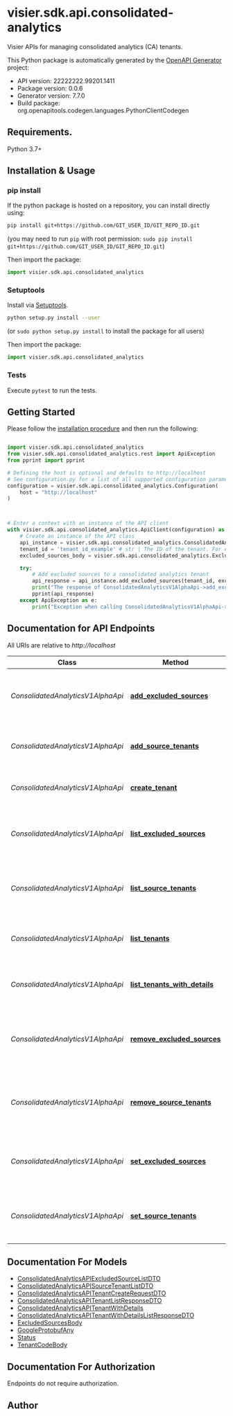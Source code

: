 # visier.sdk.api.consolidated-analytics
Visier APIs for managing consolidated analytics (CA) tenants.

This Python package is automatically generated by the [OpenAPI Generator](https://openapi-generator.tech) project:

- API version: 22222222.99201.1411
- Package version: 0.0.6
- Generator version: 7.7.0
- Build package: org.openapitools.codegen.languages.PythonClientCodegen

## Requirements.

Python 3.7+

## Installation & Usage
### pip install

If the python package is hosted on a repository, you can install directly using:

```sh
pip install git+https://github.com/GIT_USER_ID/GIT_REPO_ID.git
```
(you may need to run `pip` with root permission: `sudo pip install git+https://github.com/GIT_USER_ID/GIT_REPO_ID.git`)

Then import the package:
```python
import visier.sdk.api.consolidated_analytics
```

### Setuptools

Install via [Setuptools](http://pypi.python.org/pypi/setuptools).

```sh
python setup.py install --user
```
(or `sudo python setup.py install` to install the package for all users)

Then import the package:
```python
import visier.sdk.api.consolidated_analytics
```

### Tests

Execute `pytest` to run the tests.

## Getting Started

Please follow the [installation procedure](#installation--usage) and then run the following:

```python

import visier.sdk.api.consolidated_analytics
from visier.sdk.api.consolidated_analytics.rest import ApiException
from pprint import pprint

# Defining the host is optional and defaults to http://localhost
# See configuration.py for a list of all supported configuration parameters.
configuration = visier.sdk.api.consolidated_analytics.Configuration(
    host = "http://localhost"
)



# Enter a context with an instance of the API client
with visier.sdk.api.consolidated_analytics.ApiClient(configuration) as api_client:
    # Create an instance of the API class
    api_instance = visier.sdk.api.consolidated_analytics.ConsolidatedAnalyticsV1AlphaApi(api_client)
    tenant_id = 'tenant_id_example' # str | The ID of the tenant. For example, WFF_{XXX}~CA{YYY} where {XXX} is the administrating tenant code and {YYY}  is the consolidated analytic tenant code.
    excluded_sources_body = visier.sdk.api.consolidated_analytics.ExcludedSourcesBody() # ExcludedSourcesBody | 

    try:
        # Add excluded sources to a consolidated analytics tenant
        api_response = api_instance.add_excluded_sources(tenant_id, excluded_sources_body)
        print("The response of ConsolidatedAnalyticsV1AlphaApi->add_excluded_sources:\n")
        pprint(api_response)
    except ApiException as e:
        print("Exception when calling ConsolidatedAnalyticsV1AlphaApi->add_excluded_sources: %s\n" % e)

```

## Documentation for API Endpoints

All URIs are relative to *http://localhost*

Class | Method | HTTP request | Description
------------ | ------------- | ------------- | -------------
*ConsolidatedAnalyticsV1AlphaApi* | [**add_excluded_sources**](docs/ConsolidatedAnalyticsV1AlphaApi.md#add_excluded_sources) | **PATCH** /v1alpha/admin/consolidated-analytics/tenants/{tenantId}/excluded-sources | Add excluded sources to a consolidated analytics tenant
*ConsolidatedAnalyticsV1AlphaApi* | [**add_source_tenants**](docs/ConsolidatedAnalyticsV1AlphaApi.md#add_source_tenants) | **PATCH** /v1alpha/admin/consolidated-analytics/tenants/{tenantId}/source-tenants | Add source tenants to a consolidated analytics tenant
*ConsolidatedAnalyticsV1AlphaApi* | [**create_tenant**](docs/ConsolidatedAnalyticsV1AlphaApi.md#create_tenant) | **POST** /v1alpha/admin/consolidated-analytics/tenants | Create a consolidated analytics tenant
*ConsolidatedAnalyticsV1AlphaApi* | [**list_excluded_sources**](docs/ConsolidatedAnalyticsV1AlphaApi.md#list_excluded_sources) | **GET** /v1alpha/admin/consolidated-analytics/tenants/{tenantId}/excluded-sources | Retrieve a consolidated analytics tenant&#39;s excluded sources
*ConsolidatedAnalyticsV1AlphaApi* | [**list_source_tenants**](docs/ConsolidatedAnalyticsV1AlphaApi.md#list_source_tenants) | **GET** /v1alpha/admin/consolidated-analytics/tenants/{tenantId}/source-tenants | Retrieve a consolidated analytics tenant&#39;s source tenants
*ConsolidatedAnalyticsV1AlphaApi* | [**list_tenants**](docs/ConsolidatedAnalyticsV1AlphaApi.md#list_tenants) | **GET** /v1alpha/admin/consolidated-analytics/tenants | Retrieve a list of all consolidated analytics tenants
*ConsolidatedAnalyticsV1AlphaApi* | [**list_tenants_with_details**](docs/ConsolidatedAnalyticsV1AlphaApi.md#list_tenants_with_details) | **GET** /v1alpha/admin/consolidated-analytics/tenants-with-details | Retrieve the details of all consolidated analytics tenants
*ConsolidatedAnalyticsV1AlphaApi* | [**remove_excluded_sources**](docs/ConsolidatedAnalyticsV1AlphaApi.md#remove_excluded_sources) | **DELETE** /v1alpha/admin/consolidated-analytics/tenants/{tenantId}/excluded-sources | Remove excluded sources from a consolidated analytics tenants
*ConsolidatedAnalyticsV1AlphaApi* | [**remove_source_tenants**](docs/ConsolidatedAnalyticsV1AlphaApi.md#remove_source_tenants) | **DELETE** /v1alpha/admin/consolidated-analytics/tenants/{tenantId}/source-tenants | Remove source tenants from a consolidated analytics tenants
*ConsolidatedAnalyticsV1AlphaApi* | [**set_excluded_sources**](docs/ConsolidatedAnalyticsV1AlphaApi.md#set_excluded_sources) | **PUT** /v1alpha/admin/consolidated-analytics/tenants/{tenantId}/excluded-sources | Set a consolidated analytics tenant&#39;s excluded sources
*ConsolidatedAnalyticsV1AlphaApi* | [**set_source_tenants**](docs/ConsolidatedAnalyticsV1AlphaApi.md#set_source_tenants) | **PUT** /v1alpha/admin/consolidated-analytics/tenants/{tenantId}/source-tenants | Set a consolidated analytics tenant&#39;s source tenants


## Documentation For Models

 - [ConsolidatedAnalyticsAPIExcludedSourceListDTO](docs/ConsolidatedAnalyticsAPIExcludedSourceListDTO.md)
 - [ConsolidatedAnalyticsAPISourceTenantListDTO](docs/ConsolidatedAnalyticsAPISourceTenantListDTO.md)
 - [ConsolidatedAnalyticsAPITenantCreateRequestDTO](docs/ConsolidatedAnalyticsAPITenantCreateRequestDTO.md)
 - [ConsolidatedAnalyticsAPITenantListResponseDTO](docs/ConsolidatedAnalyticsAPITenantListResponseDTO.md)
 - [ConsolidatedAnalyticsAPITenantWithDetails](docs/ConsolidatedAnalyticsAPITenantWithDetails.md)
 - [ConsolidatedAnalyticsAPITenantWithDetailsListResponseDTO](docs/ConsolidatedAnalyticsAPITenantWithDetailsListResponseDTO.md)
 - [ExcludedSourcesBody](docs/ExcludedSourcesBody.md)
 - [GoogleProtobufAny](docs/GoogleProtobufAny.md)
 - [Status](docs/Status.md)
 - [TenantCodeBody](docs/TenantCodeBody.md)


<a id="documentation-for-authorization"></a>
## Documentation For Authorization

Endpoints do not require authorization.


## Author




